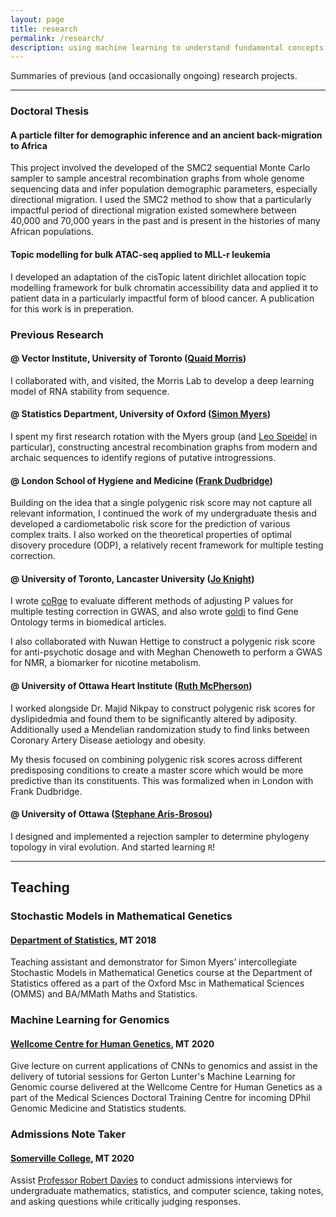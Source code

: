 ```yaml
---
layout: page
title: research
permalink: /research/
description: using machine learning to understand fundamental concepts in biology.
---
```


Summaries of previous (and occasionally ongoing) research projects.

--- 

### Doctoral Thesis

#### A particle filter for demographic inference and an ancient back-migration to Africa

This project involved the developed of the SMC2 sequential Monte Carlo sampler to sample ancestral recombination graphs from whole genome sequencing data and infer population demographic parameters, especially directional migration. I used the SMC2 method to show that a particularly impactful period of directional migration existed somewhere between 40,000 and 70,000 years in the past and is present in the histories of many African populations.  

#### Topic modelling for bulk ATAC-seq applied to MLL-r leukemia

I developed an adaptation of the cisTopic latent dirichlet allocation topic modelling framework for bulk chromatin accessibility data and applied it to patient data in a particularly impactful form of blood cancer. A publication for this work is in preperation. 

### Previous Research

#### @ Vector Institute, University of Toronto ([Quaid Morris](http://www.morrislab.ca/))

I collaborated with, and visited, the Morris Lab to develop a deep learning model of RNA stability from sequence.

#### @ Statistics Department, University of Oxford ([Simon Myers](https://myersgroup.github.io/))

I spent my first research rotation with the Myers group (and [Leo Speidel](https://leospeidel.com/) in particular), constructing ancestral recombination graphs from modern and archaic sequences to identify regions of putative introgressions. 

#### @ London School of Hygiene and Medicine ([Frank Dudbridge](https://www2.le.ac.uk/departments/health-sciences/people/staff-pages/professorial-staff/professor-frank-dudbridge))

Building on the idea that a single polygenic risk score may not capture all relevant information, I continued the work of my undergraduate thesis and developed a cardiometabolic risk score for the prediction of various complex traits. I also worked on the theoretical properties of optimal disovery procedure (ODP), a relatively recent framework for multiple testing correction. 

#### @ University of Toronto, Lancaster University ([Jo Knight](http://chicas.lancaster-university.uk/people/knight.html<Paste>))

I wrote [coRge](https://github.com/Chris1221/coRge) to evaluate different methods of adjusting P values for multiple testing correction in GWAS, and also wrote [goldi](https://github.com/Chris1221/goldi) to find Gene Ontology terms in biomedical articles. 

I also collaborated with Nuwan Hettige to construct a polygenic risk score for anti-psychotic dosage and with Meghan Chenoweth to perform a GWAS for NMR, a biomarker for nicotine metabolism. 

#### @ University of Ottawa Heart Institute ([Ruth McPherson](https://www.ottawaheart.ca/physician-researcher-profile/mcpherson-ruth))

I worked alongside Dr. Majid Nikpay to construct polygenic risk scores for dyslipidedmia and found them to be significantly altered by adiposity. Additionally used a Mendelian randomization study to find links between Coronary Artery Disease aetiology and obesity. 

My thesis focused on combining polygenic risk scores across different predisposing conditions to create a master score which would be more predictive than its constituents. This was formalized when in London with Frank Dudbridge. 

#### @ University of Ottawa ([Stephane Aris-Brosou](https://science.uottawa.ca/biology/people/aris-brosou-stephane))

I designed and implemented a rejection sampler to determine phylogeny topology in viral evolution. And started learning `R`!  

---

## Teaching 

### Stochastic Models in Mathematical Genetics
#### [Department of Statistics](https://www.stats.ox.ac.uk/), MT 2018

Teaching assistant and demonstrator for Simon Myers’ intercollegiate Stochastic Models in Mathematical Genetics course at the Department of Statistics offered as a part of the Oxford Msc in Mathematical Sciences (OMMS) and BA/MMath Maths and Statistics.

### Machine Learning for Genomics 
#### [Wellcome Centre for Human Genetics](https://www.well.ox.ac.uk/), MT 2020

Give lecture on current applications of CNNs to genomics and assist in the delivery of tutorial sessions for Gerton Lunter's Machine Learning for Genomic course delivered at the Wellcome Centre for Human Genetics as a part of the Medical Sciences Doctoral Training Centre for incoming DPhil Genomic Medicine and Statistics students.

### Admissions Note Taker 
#### [Somerville College](https://some.ox.ac.uk), MT 2020

Assist [Professor Robert Davies](https://www.stats.ox.ac.uk/all-people/professor-robert-davies/) to conduct admissions interviews for undergraduate mathematics, statistics, and computer science, taking notes, and asking questions while critically judging responses.
